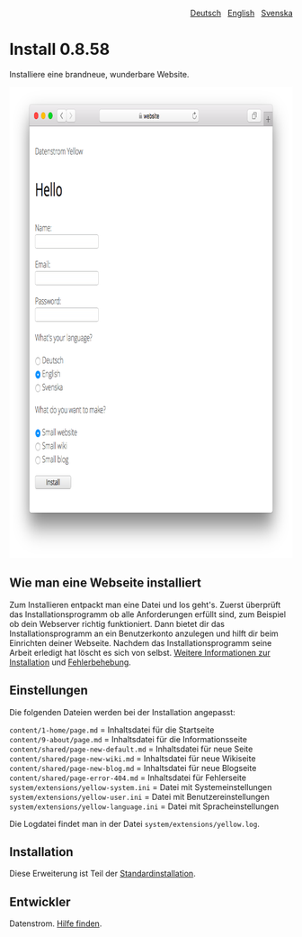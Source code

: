 <p align="right"><a href="README-de.md">Deutsch</a> &nbsp; <a href="README.md">English</a> &nbsp; <a href="README-sv.md">Svenska</a></p>

# Install 0.8.58

Installiere eine brandneue, wunderbare Website.

<p align="center"><img src="install-screenshot.png?raw=true" width="795" height="836" alt="Bildschirmfoto"></p>

## Wie man eine Webseite installiert

Zum Installieren entpackt man eine Datei und los geht's. Zuerst überprüft das Installationsprogramm ob alle Anforderungen erfüllt sind, zum Beispiel ob dein Webserver richtig funktioniert. Dann bietet dir das Installationsprogramm an ein Benutzerkonto anzulegen und hilft dir beim Einrichten deiner Webseite. Nachdem das Installationsprogramm seine Arbeit erledigt hat löscht es sich von selbst. [Weitere Informationen zur Installation](https://datenstrom.se/de/yellow/help/how-to-get-started) und [Fehlerbehebung](https://datenstrom.se/de/yellow/help/troubleshooting).

## Einstellungen

Die folgenden Dateien werden bei der Installation angepasst:

`content/1-home/page.md` = Inhaltsdatei für die Startseite  
`content/9-about/page.md` = Inhaltsdatei für die Informationsseite  
`content/shared/page-new-default.md` = Inhaltsdatei für neue Seite  
`content/shared/page-new-wiki.md` = Inhaltsdatei für neue Wikiseite  
`content/shared/page-new-blog.md` = Inhaltsdatei für neue Blogseite  
`content/shared/page-error-404.md` = Inhaltsdatei für Fehlerseite  
`system/extensions/yellow-system.ini` = Datei mit Systemeinstellungen  
`system/extensions/yellow-user.ini` = Datei mit Benutzereinstellungen  
`system/extensions/yellow-language.ini` = Datei mit Spracheinstellungen  

Die Logdatei findet man in der Datei `system/extensions/yellow.log`.

## Installation

Diese Erweiterung ist Teil der [Standardinstallation](https://github.com/datenstrom/yellow).

## Entwickler

Datenstrom. [Hilfe finden](https://datenstrom.se/de/yellow/help/).
